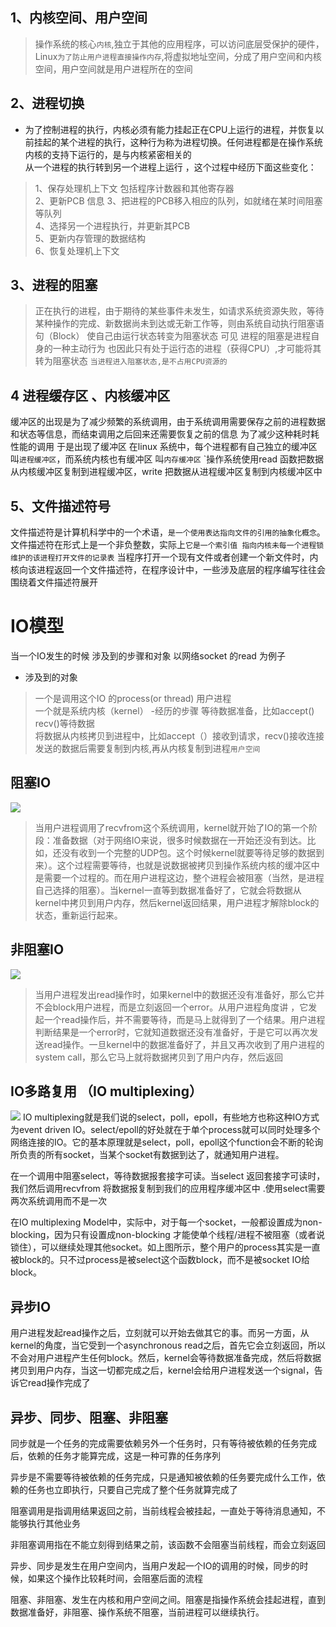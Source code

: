 
## 1、内核空间、用户空间
>操作系统的核心`内核`,独立于其他的应用程序，可以访问底层受保护的硬件，Linux`为了防止用户进程直接操作内存`,将虚拟地址空间，分成了用户空间和内核空间，用户空间就是用户进程所在的空间


## 2、进程切换
- 为了控制进程的执行，内核必须有能力挂起正在CPU上运行的进程，并恢复以前挂起的某个进程的执行，这种行为称为进程切换。任何进程都是在操作系统内核的支持下运行的，是与内核紧密相关的  
从一个进程的执行转到另一个进程上运行 ，这个过程中经历下面这些变化：  
> 1、保存处理机上下文 包括程序计数器和其他寄存器    
> 2、更新PCB 信息
> 3、把进程的PCB移入相应的队列，如就绪在某时间阻塞等队列   
> 4、选择另一个进程执行，并更新其PCB   
> 5、更新内存管理的数据结构  
> 6、恢复处理机上下文


##  3、进程的阻塞
> 正在执行的进程，由于期待的某些事件未发生，如请求系统资源失败，等待某种操作的完成、新数据尚未到达或无新工作等，则由系统自动执行阻塞语句（Block） 使自己由运行状态转变为阻塞状态 可见 进程的阻塞是进程自身的一种主动行为 也因此只有处于运行态的进程（获得CPU）,才可能将其转为阻塞状态 `当进程进入阻塞状态,是不占用CPU资源的`

## 4 进程缓存区 、内核缓冲区 
缓冲区的出现是为了减少频繁的系统调用，由于系统调用需要保存之前的进程数据和状态等信息，而结束调用之后回来还需要恢复之前的信息 为了减少这种耗时耗性能的调用 于是出现了缓冲区 在linux 系统中，每个进程都有自己独立的缓冲区 叫`进程缓冲区`，而系统内核也有缓冲区 叫`内存缓冲区`
`操作系统使用read 函数把数据从内核缓冲区复制到进程缓冲区，write 把数据从进程缓冲区复制到内核缓冲区中

## 5、文件描述符号

文件描述符是计算机科学中的一个术语，`是一个使用表达指向文件的引用的抽象化概念`。文件描述符在形式上是一个非负整数，实际上`它是一个索引值 指向内核未每一个进程锁维护的该进程打开文件的记录表` 当程序打开一个现有文件或者创建一个新文件时，内核向该进程返回一个文件描述符，在程序设计中，一些涉及底层的程序编写往往会围绕着文件描述符展开


# IO模型

当一个IO发生的时候 涉及到的步骤和对象
以网络socket 的read 为例子
- 涉及到的对象
> 一个是调用这个IO 的process(or thread) 用户进程    
一个就是系统内核（kernel）
-经历的步骤 
> 等待数据准备，比如accept() recv()等待数据  
将数据从内核拷贝到进程中，比如accept（）接收到请求，recv()接收连接发送的数据后需要复制到内核,再从内核复制到进程`用户空间`

## 阻塞IO 
![](https://notfound9.github.io/interviewGuide/static/ABUIABAEGAAg0MKrwAUosJqimgYwgAU4xQI.png)
> 当用户进程调用了recvfrom这个系统调用，kernel就开始了IO的第一个阶段：准备数据（对于网络IO来说，很多时候数据在一开始还没有到达。比如，还没有收到一个完整的UDP包。这个时候kernel就要等待足够的数据到来）。这个过程需要等待，也就是说数据被拷贝到操作系统内核的缓冲区中是需要一个过程的。而在用户进程这边，整个进程会被阻塞（当然，是进程自己选择的阻塞）。当kernel一直等到数据准备好了，它就会将数据从kernel中拷贝到用户内存，然后kernel返回结果，用户进程才解除block的状态，重新运行起来。   


## 非阻塞IO
![](https://notfound9.github.io/interviewGuide/static/ABUIABAEGAAg7MKrwAUogfiO-QUwgAU48gI.png)
> 当用户进程发出read操作时，如果kernel中的数据还没有准备好，那么它并不会block用户进程，而是立刻返回一个error。从用户进程角度讲 ，它发起一个read操作后，并不需要等待，而是马上就得到了一个结果。用户进程判断结果是一个error时，它就知道数据还没有准备好，于是它可以再次发送read操作。一旦kernel中的数据准备好了，并且又再次收到了用户进程的system call，那么它马上就将数据拷贝到了用户内存，然后返回


## IO多路复用 （IO multiplexing）
![](https://notfound9.github.io/interviewGuide/static/ABUIABAEGAAg_sKrwAUojMPt1gIwgAU4mgM.png)
IO multiplexing就是我们说的select，poll，epoll，有些地方也称这种IO方式为event driven IO。select/epoll的好处就在于单个process就可以同时处理多个网络连接的IO。它的基本原理就是select，poll，epoll这个function会不断的轮询所负责的所有socket，当某个socket有数据到达了，就通知用户进程。 

在一个调用中阻塞select，等待数据报套接字可读。当select 返回套接字可读时，我们然后调用recvfrom 将数据报复制到我们的应用程序缓冲区中 .使用select需要两次系统调用而不是一次

在IO multiplexing Model中，实际中，对于每一个socket，一般都设置成为non-blocking，因为只有设置成non-blocking 才能使单个线程/进程不被阻塞（或者说锁住），可以继续处理其他socket。如上图所示，整个用户的process其实是一直被block的。只不过process是被select这个函数block，而不是被socket IO给block。

## 异步IO
用户进程发起read操作之后，立刻就可以开始去做其它的事。而另一方面，从kernel的角度，当它受到一个asynchronous read之后，首先它会立刻返回，所以不会对用户进程产生任何block。然后，kernel会等待数据准备完成，然后将数据拷贝到用户内存，当这一切都完成之后，kernel会给用户进程发送一个signal，告诉它read操作完成了

## 异步、同步、阻塞、非阻塞

同步就是一个任务的完成需要依赖另外一个任务时，只有等待被依赖的任务完成后，依赖的任务才能算完成，这是一种可靠的任务序列

异步是不需要等待被依赖的任务完成，只是通知被依赖的任务要完成什么工作，依赖的任务也立即执行，只要自己完成了整个任务就算完成了

阻塞调用是指调用结果返回之前，当前线程会被挂起，一直处于等待消息通知，不能够执行其他业务

非阻塞调用指在不能立刻得到结果之前，该函数不会阻塞当前线程，而会立刻返回

异步、同步是发生在用户空间内，当用户发起一个IO的调用的时候，同步的时候，如果这个操作比较耗时间，会阻塞后面的流程

阻塞、非阻塞、发生在内核和用户空间之间。阻塞是指操作系统会挂起进程，直到数据准备好，非阻塞、操作系统不阻塞，当前进程可以继续执行。

